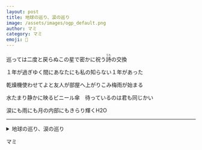 ```yaml
---
layout: post
title: 地球の巡り、涙の巡り
image: /assets/images/ogp_default.png
author: マミ
category: マミ
emoji: 🌊
---
```


<div class="tanka-area"><div class="tanka">
<p>巡っては二度と戻らぬこの星で密かに祝う<ruby>詩<rp>（</rp><rt>うた</rt><rp>）</rp></ruby>の交換</p>
<p>１年が過ぎゆく間にあなたにも私の知らない１年があった</p>
<p>乾燥機使わせてよと友人が部屋へ上がりこみ梅雨が始まる</p>
<p>水たまり静かに映るビニール傘　待っているのは君も同じかい</p>
<p>涙にも雨にも月の内部にもきらり輝くH2O</p></div></div>

---

<details><summary>地球の巡り、涙の巡り</summary>
巡っては二度と戻らぬこの星で密かに祝う<ruby>詩<rp>（</rp><rt>うた</rt><rp>）</rp></ruby>の交換<br />
1年が過ぎゆく間にあなたにも私の知らない1年があった<br />
乾燥機使わせてよと友人が部屋へ上がりこみ梅雨が始まる<br />
水たまり静かに映るビニール傘　待っているのは君も同じかい<br />
涙にも雨にも月の内部にもきらり輝くH2O<br />
</details>

マミ
